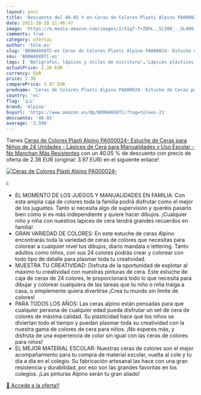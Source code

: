 ```yaml
---
layout: post
title: 'Descuento del 40.05 % en Ceras de Colores Plasti Alpino PA000024-'
date: 2021-10-20 11:46:47
image: 'https://m.media-amazon.com/images/I/41q7-f+Z0hL._SL500_._SL400_.jpg'
comments: true
category: ofertas
author: 'tole.es'
slug: 'B00W40X0TC-es Ceras de Colores Plasti Alpino PA000024- Estuche de Ceras...'
sku: 'B00W40X0TC-es'
tags: [ 'Bolígrafos, lápices y útiles de escritura','Lápices plásticos y de cera','Oficina y papelería','alpino','escolar','lápices', ]
actualPrice: 2.38 EUR
currency: EUR
price: 2.38
comparePrice: 3.97 EUR
prodname: 'Ceras de Colores Plasti Alpino PA000024- Estuche de Ceras para Niños de 24 Unidades - Lápices de Cera para Manualidades y Uso Escolar - No Manchan  Más Resistentes'
country: 'es'
flag: '🇪🇸'
brand: 'Alpino'
buyurl: 'https://www.amazon.es/dp/B00W40X0TC/?tag=tolees-21'
descuento: '40.05'
average: '3.596'
---
```


Tienes [Ceras de Colores Plasti Alpino PA000024- Estuche de Ceras para Niños de 24 Unidades - Lápices de Cera para Manualidades y Uso Escolar - No Manchan  Más Resistentes](https://www.amazon.es/dp/B00W40X0TC/?tag=tolees-21) con un 40.05 % de descuento con precio de oferta de 2.38 EUR (original: 3.97 EUR) en el siguiente enlace!

[![Ceras de Colores Plasti Alpino PA000024-](https://m.media-amazon.com/images/I/41q7-f+Z0hL._SL500_._SL400_.jpg)](https://www.amazon.es/dp/B00W40X0TC/?tag=tolees-21)

ℹ️:

- EL MOMENTO DE LOS JUEGOS Y MANUALIDADES EN FAMILIA: Con esta amplia caja de colores toda la familia podrá disfrutar como el mejor de los juguetes. Tanto si necesita algo de supervisión y queréis pasarlo bien como si es más independiente y quiere hacer dibujos. ¡Cualquier niño y niña con nuestros lapices de cera tendrá grandes recuerdos en familia!
- GRAN VARIEDAD DE COLORES: En este estuche de ceras Alpino encontrarás toda la variedad de ceras de colores que necesitas para colorear a cualquier nivel tus dibujos, diario mandala o lettering. Tanto adultos como niños, con sus 24 colores podrás crear y colorear con todo tipo de detalle para plasmar toda tu creatividad.
- MUESTRA TU CREATIVIDAD: Disfruta de la oportunidad de explotar al máximo tu creatividad con nuestras pinturas de cera. Este estuche de caja de ceras de 24 colores, le proporcionará todo lo que necesita para dibujar y colorear cualquiera de las tareas que tu niño o niña traiga a casa, o simplemente quiera divertirse ¡Crea tu mundo sin límite de colores!
- PARA TODOS LOS AÑOS: Las ceras alpino están pensadas para que cualquier persona de cualquier edad pueda disfrutar un set de cera de colores de máxima calidad. Su plasticidad hace que los niños se diviertan todo el tiempo y puedan plasmar toda su creatividad con la nuestra gama de colores de cera para niños. ¡No esperes más, y disfruta de una experiencia de color sin igual con las ceras de colores para niños!
- EL MEJOR MATERIAL ESCOLAR: Nuestras ceras de colores son el mejor acompañamiento para tu compra de material escolar, vuelta al cole y tu día a día en el colegio. Su fabricación artesanal las hace con una gran resistencia y durabilidad, por eso son las grandes favoritas en los colegios. ¡Las pinturas Alpino serán tu gran aliado!

[🛒 Accede a la oferta!!](https://www.amazon.es/dp/B00W40X0TC/?tag=tolees-21)
